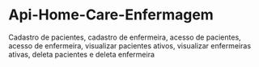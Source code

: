 # Api-Home-Care-Enfermagem
Cadastro de pacientes, cadastro de enfermeira, acesso de pacientes, acesso de enfermeira, visualizar pacientes ativos, visualizar enfermeiras ativas, deleta pacientes e deleta enfermeira
